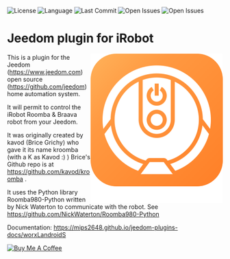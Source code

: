 ![License](https://badgen.net/github/license/Mips2648/jeedom-kroomba) ![Language](https://badgen.net/badge/Language/PHP/blue)
![Last Commit](https://badgen.net/github/last-commit/Mips2648/jeedom-kroomba)
![Open Issues](https://badgen.net/github/open-issues/Mips2648/jeedom-kroomba) ![Open Issues](https://badgen.net/github/open-prs/Mips2648/jeedom-kroomba)

# Jeedom plugin for iRobot

<img src="plugin_info/kroomba_icon.png" align="right">

This is a plugin for the Jeedom (<https://www.jeedom.com>) open source (<https://github.com/jeedom>) home automation system.

It will permit to control the iRobot Roomba & Braava robot from your Jeedom.

It was originally created by kavod (Brice Grichy) who gave  it its name kroomba (with a K as Kavod :) )
Brice's Github repo is at  <https://github.com/kavod/kroomba> .

It uses the Python library Roomba980-Python written by Nick Waterton to communicate with the robot. See <https://github.com/NickWaterton/Roomba980-Python>

Documentation: <https://mips2648.github.io/jeedom-plugins-docs/worxLandroidS>

<a href="https://www.buymeacoffee.com/mips2648" target="_blank"><img src="https://cdn.buymeacoffee.com/buttons/default-orange.png" alt="Buy Me A Coffee" height="41" width="174"></a>
